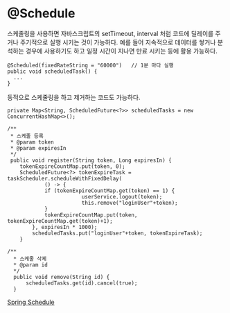 # @Schedule

스케줄링을 사용하면 자바스크립트의 setTimeout, interval 처럼 코드에 딜레이를 주거나 주기적으로 실행 시키는 것이 가능하다.
예를 들어 지속적으로 데이터를 쌓거나 분석하는 경우에 사용하기도 하고 일정 시간이 지나면 만료 시키는 등에 활용 가능하다.

```
@Scheduled(fixedRateString = "60000")   // 1분 마다 실행
public void scheduledTask() {
  ...
}
```

동적으로 스케줄링을 하고 제거하는 코드도 가능하다.

```
private Map<String, ScheduledFuture<?>> scheduledTasks = new ConcurrentHashMap<>();

/**
 * 스케줄 등록 
 * @param token 
 * @param expiresIn
 */
 public void register(String token, Long expiresIn) {
    tokenExpireCountMap.put(token, 0);     
    ScheduledFuture<?> tokenExpireTask = taskScheduler.scheduleWithFixedDelay(
            () -> {               
            if (tokenExpireCountMap.get(token) == 1) {
                        userService.logout(token);                 
                        this.remove("loginUser"+token);
            }                
            tokenExpireCountMap.put(token, tokenExpireCountMap.get(token)+1);
        }, expiresIn * 1000);   
        scheduledTasks.put("loginUser"+token, tokenExpireTask);
    }
    
/** 
  * 스케줄 삭제 
  * @param id 
  */
  public void remove(String id) {    
      scheduledTasks.get(id).cancel(true);
  }
```

[Spring Schedule](https://jeong-pro.tistory.com/186)
